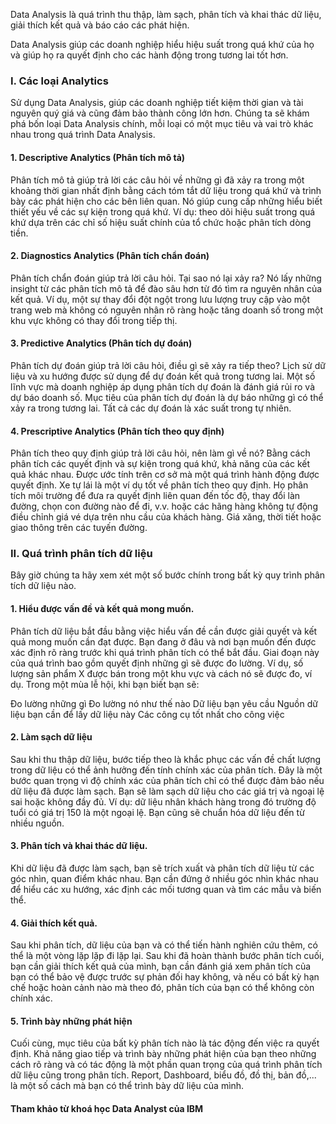 Data Analysis là quá trình thu thập, làm sạch, phân tích và khai thác dữ liệu, giải thích kết quả và báo cáo các phát hiện. 

Data Analysis giúp các doanh nghiệp hiểu hiệu suất trong quá khứ của họ và giúp họ ra quyết định cho các hành động trong tương lai tốt hơn. 

### I. Các loại Analytics
Sử dụng Data Analysis, giúp các doanh nghiệp tiết kiệm thời gian và tài nguyên quý giá và cũng đảm bảo thành công lớn hơn. Chúng ta sẽ khám phá bốn loại Data Analysis chính, mỗi loại có một mục tiêu và vai trò khác nhau trong quá trình Data Analysis. 

#### 1. Descriptive Analytics (Phân tích mô tả) 
Phân tích mô tả giúp trả lời các câu hỏi về những gì đã xảy ra trong một khoảng thời gian nhất định bằng cách tóm tắt dữ liệu trong quá khứ và trình bày các phát hiện cho các bên liên quan. Nó giúp cung cấp những hiểu biết thiết yếu về các sự kiện trong quá khứ. Ví dụ: theo dõi hiệu suất trong quá khứ dựa trên các chỉ số hiệu suất chính của tổ chức hoặc phân tích dòng tiền. 

#### 2. Diagnostics Analytics (Phân tích chẩn đoán)
Phân tích chẩn đoán giúp trả lời câu hỏi. Tại sao nó lại xảy ra? Nó lấy những insight từ các phân tích mô tả để đào sâu hơn từ đó tìm ra nguyên nhân của kết quả. Ví dụ, một sự thay đổi đột ngột trong lưu lượng truy cập vào một trang web mà không có nguyên nhân rõ ràng hoặc tăng doanh số trong một khu vực không có thay đổi trong tiếp thị. 

#### 3. Predictive Analytics (Phân tích dự đoán)
Phân tích dự đoán giúp trả lời câu hỏi, điều gì sẽ xảy ra tiếp theo? Lịch sử dữ liệu và xu hướng được sử dụng để dự đoán kết quả trong tương lai. Một số lĩnh vực mà doanh nghiệp áp dụng phân tích dự đoán là đánh giá rủi ro và dự báo doanh số. Mục tiêu của phân tích dự đoán là dự báo những gì có thể xảy ra trong tương lai. Tất cả các dự đoán là xác suất trong tự nhiên. 

#### 4. Prescriptive Analytics (Phân tích theo quy định)
Phân tích theo quy định giúp trả lời câu hỏi, nên làm gì về nó? Bằng cách phân tích các quyết định và sự kiện trong quá khứ, khả năng của các kết quả khác nhau. Được ước tính trên cơ sở mà một quá trình hành động được quyết định. Xe tự lái là một ví dụ tốt về phân tích theo quy định. Họ phân tích môi trường để đưa ra quyết định liên quan đến tốc độ, thay đổi làn đường, chọn con đường nào để đi, v.v. hoặc các hãng hàng không tự động điều chỉnh giá vé dựa trên nhu cầu của khách hàng. Giá xăng, thời tiết hoặc giao thông trên các tuyến đường. 

### II. Quá trình phân tích dữ liệu
Bây giờ chúng ta hãy xem xét một số bước chính trong bất kỳ quy trình phân tích dữ liệu nào. 
#### 1. Hiểu được vấn đề và kết quả mong muốn. 
Phân tích dữ liệu bắt đầu bằng việc hiểu vấn đề cần được giải quyết và kết quả mong muốn cần đạt được. Bạn đang ở đâu và nơi bạn muốn đến được xác định rõ ràng trước khi quá trình phân tích có thể bắt đầu. Giai đoạn này của quá trình bao gồm quyết định những gì sẽ được đo lường. Ví dụ, số lượng sản phẩm X được bán trong một khu vực và cách nó sẽ được đo, ví dụ. Trong một mùa lễ hội, khi bạn biết bạn sẽ:

Đo lường những gì
Đo lường nó như thế nào
Dữ liệu bạn yêu cầu
Nguồn dữ liệu bạn cần để lấy dữ liệu này
Các công cụ tốt nhất cho công việc

#### 2. Làm sạch dữ liệu
Sau khi thu thập dữ liệu, bước tiếp theo là khắc phục các vấn đề chất lượng trong dữ liệu có thể ảnh hưởng đến tính chính xác của phân tích. Đây là một bước quan trọng vì độ chính xác của phân tích chỉ có thể được đảm bảo nếu dữ liệu đã được làm sạch. Bạn sẽ làm sạch dữ liệu cho các giá trị và ngoại lệ sai hoặc không đầy đủ. 
Ví dụ: dữ liệu nhân khách hàng trong đó trường độ tuổi có giá trị 150 là một ngoại lệ. Bạn cũng sẽ chuẩn hóa dữ liệu đến từ nhiều nguồn. 

#### 3. Phân tích và khai thác dữ liệu. 
Khi dữ liệu đã được làm sạch, bạn sẽ trích xuất và phân tích dữ liệu từ các góc nhìn, quan điểm khác nhau. Bạn cần đứng ở nhiều góc nhìn khác nhau để hiểu các xu hướng, xác định các mối tương quan và tìm các mẫu và biến thể. 

#### 4. Giải thích kết quả. 
Sau khi phân tích, dữ liệu của bạn và có thể tiến hành nghiên cứu thêm, có thể là một vòng lặp lặp đi lặp lại. Sau khi đã hoàn thành bước phân tích cuối, bạn cần giải thích kết quả của mình, bạn cần đánh giá xem phân tích của bạn có thể bảo vệ được trước sự phản đối hay không, và nếu có bất kỳ hạn chế hoặc hoàn cảnh nào mà theo đó, phân tích của bạn có thể không còn chính xác. 

#### 5. Trình bày những phát hiện
Cuối cùng, mục tiêu của bất kỳ phân tích nào là tác động đến việc ra quyết định. Khả năng giao tiếp và trình bày những phát hiện của bạn theo những cách rõ ràng và có tác động là một phần quan trọng của quá trình phân tích dữ liệu cũng trong phân tích. Report, Dashboard, biểu đồ, đồ thị, bản đồ,... là một số cách mà bạn có thể trình bày dữ liệu của mình.

#### Tham khảo từ khoá học Data Analyst của IBM
